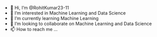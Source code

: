 - 👋 Hi, I’m @RohitKumar23-11
- 👀 I’m interested in Machine Learning and Data Science
- 🌱 I’m currently learning Machine Learning
- 💞️ I’m looking to collaborate on Machine Learning and Data Science
- 📫 How to reach me ... 


<!---
RohitKumar23-11/RohitKumar23-11 is a ✨ special ✨ repository because its `README.md` (this file) appears on your GitHub profile.
You can click the Preview link to take a look at your changes.
--->
